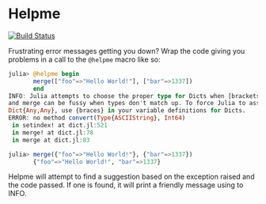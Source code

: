 # Helpme

[![Build Status](https://travis-ci.org/snotskie/Helpme.jl.svg)](https://travis-ci.org/snotskie/Helpme.jl)

Frustrating error messages getting you down? Wrap the code giving you problems in a call to the `@helpme` macro like so:
```julia
julia> @helpme begin
       merge(["foo"=>"Hello World!"], ["bar"=>1337])
       end
INFO: Julia attempts to choose the proper type for Dicts when [brackets] are used,
and merge can be fussy when types don't match up. To force Julia to assign the type
Dict{Any,Any}, use {braces} in your variable definitions for Dicts.
ERROR: no method convert(Type{ASCIIString}, Int64)
 in setindex! at dict.jl:521
 in merge! at dict.jl:78
 in merge at dict.jl:83

julia> merge({"foo"=>"Hello World!"}, {"bar"=>1337})
       {"foo"=>"Hello World!", "bar"=>1337}
```

Helpme will attempt to find a suggestion based on the exception raised and the code passed. If one is found, it will print a friendly message using to INFO.